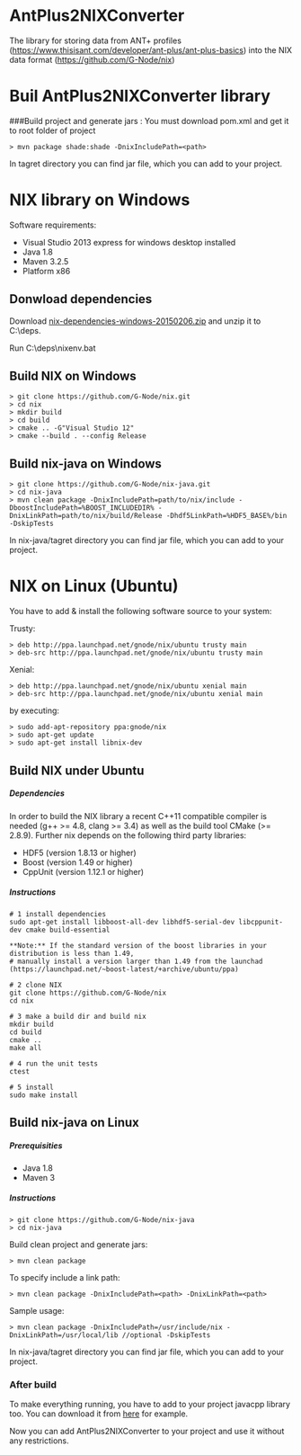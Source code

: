 # AntPlus2NIXConverter
The library for storing data from ANT+ profiles (https://www.thisisant.com/developer/ant-plus/ant-plus-basics) into the NIX data format  (https://github.com/G-Node/nix)


# Buil AntPlus2NIXConverter library

###Build project and generate jars :
You must download pom.xml and get it to root folder of project
```
> mvn package shade:shade -DnixIncludePath=<path>

```
In tagret directory you can find jar file, which you can add to your project.

# NIX library on Windows

Software requirements:
  - Visual Studio 2013 express for windows desktop installed
  - Java 1.8
  - Maven 3.2.5
  - Platform x86

## Donwload dependencies

Download [nix-dependencies-windows-20150206.zip](https://projects.g-node.org/nix/) and unzip it to C:\deps.

Run C:\deps\nixenv.bat

## Build NIX on Windows
```
> git clone https://github.com/G-Node/nix.git
> cd nix
> mkdir build
> cd build
> cmake .. -G"Visual Studio 12"
> cmake --build . --config Release
```

## Build nix-java on Windows
```
> git clone https://github.com/G-Node/nix-java.git
> cd nix-java
> mvn clean package -DnixIncludePath=path/to/nix/include -DboostIncludePath=%BOOST_INCLUDEDIR% -DnixLinkPath=path/to/nix/build/Release -Dhdf5LinkPath=%HDF5_BASE%/bin -DskipTests
```

In nix-java/tagret directory you can find jar file, which you can add to your project.


# NIX on Linux (Ubuntu)

You have to add & install the following software source to your system:

Trusty:
```
> deb http://ppa.launchpad.net/gnode/nix/ubuntu trusty main
> deb-src http://ppa.launchpad.net/gnode/nix/ubuntu trusty main
```
Xenial:
```
> deb http://ppa.launchpad.net/gnode/nix/ubuntu xenial main
> deb-src http://ppa.launchpad.net/gnode/nix/ubuntu xenial main
```

by executing:
```
> sudo add-apt-repository ppa:gnode/nix
> sudo apt-get update
> sudo apt-get install libnix-dev
```

## Build NIX under Ubuntu

##### Dependencies

In order to build the NIX library a recent C++11 compatible compiler is needed (g++ >= 4.8, clang >= 3.4) as well as the build tool CMake (>= 2.8.9). Further nix depends on the following third party libraries:

- HDF5 (version 1.8.13 or higher)
- Boost (version 1.49 or higher)
- CppUnit (version 1.12.1 or higher)

##### Instructions

```
# 1 install dependencies
sudo apt-get install libboost-all-dev libhdf5-serial-dev libcppunit-dev cmake build-essential

**Note:** If the standard version of the boost libraries in your distribution is less than 1.49,
# manually install a version larger than 1.49 from the launchad (https://launchpad.net/~boost-latest/+archive/ubuntu/ppa)

# 2 clone NIX
git clone https://github.com/G-Node/nix
cd nix

# 3 make a build dir and build nix
mkdir build
cd build
cmake ..
make all

# 4 run the unit tests
ctest

# 5 install
sudo make install
```

## Build nix-java on Linux

##### Prerequisities

- Java 1.8
- Maven 3

##### Instructions

```
> git clone https://github.com/G-Node/nix-java
> cd nix-java
```

Build clean project and generate jars:
```
> mvn clean package
```

To specify include a link path:
```
> mvn clean package -DnixIncludePath=<path> -DnixLinkPath=<path>
```

Sample usage:
```
> mvn clean package -DnixIncludePath=/usr/include/nix -DnixLinkPath=/usr/local/lib //optional -DskipTests
```
In nix-java/tagret directory you can find jar file, which you can add to your project.

### After build

To make everything running, you have to add to your project javacpp library too. You can download it from [here](http://bytedeco.org/download/) for example.

Now you can add AntPlus2NIXConverter to your project and use it without any restrictions.
